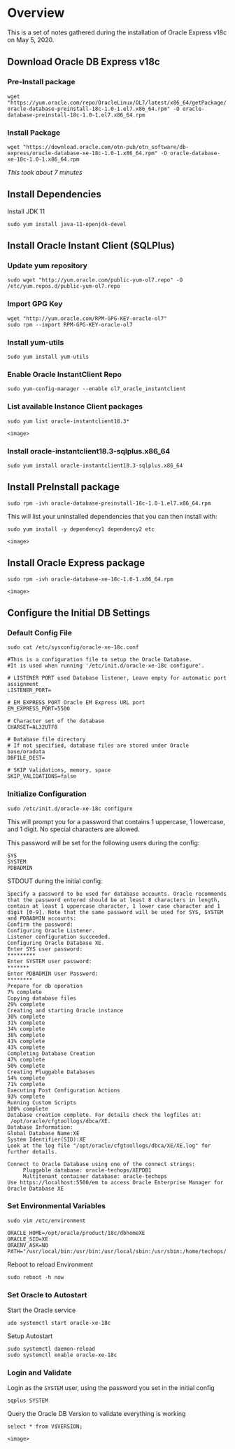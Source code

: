 # Overview
This is a set of notes gathered during the installation of Oracle Express v18c on May 5, 2020.

## Download Oracle DB Express v18c

### Pre-Install package
`wget "https://yum.oracle.com/repo/OracleLinux/OL7/latest/x86_64/getPackage/oracle-database-preinstall-18c-1.0-1.el7.x86_64.rpm" -O oracle-database-preinstall-18c-1.0-1.el7.x86_64.rpm`

### Install Package
`wget "https://download.oracle.com/otn-pub/otn_software/db-express/oracle-database-xe-18c-1.0-1.x86_64.rpm" -O oracle-database-xe-18c-1.0-1.x86_64.rpm`

*This took about 7 minutes*

## Install Dependencies

Install JDK 11

`sudo yum install java-11-openjdk-devel`

## Install Oracle Instant Client (SQLPlus)
### Update yum repository

`sudo wget "http://yum.oracle.com/public-yum-ol7.repo" -O /etc/yum.repos.d/public-yum-ol7.repo`

### Import GPG Key
```shell
wget "http://yum.oracle.com/RPM-GPG-KEY-oracle-ol7"
sudo rpm --import RPM-GPG-KEY-oracle-ol7
```

### Install yum-utils

`sudo yum install yum-utils`

### Enable Oracle InstantClient Repo

`sudo yum-config-manager --enable ol7_oracle_instantclient`

### List available Instance Client packages

`sudo yum list oracle-instantclient18.3*`

`<image>`

### Install oracle-instantclient18.3-sqlplus.x86_64

`sudo yum install oracle-instantclient18.3-sqlplus.x86_64`

## Install PreInstall package

`sudo rpm -ivh oracle-database-preinstall-18c-1.0-1.el7.x86_64.rpm`

This will list your uninstalled dependencies that you can then install with:

 `sudo yum install -y dependency1 dependency2 etc`

 `<image>`

## Install Oracle Express package

`sudo rpm -ivh oracle-database-xe-18c-1.0-1.x86_64.rpm`

`<image>`

## Configure the Initial DB Settings

### Default Config File

`sudo cat /etc/sysconfig/oracle-xe-18c.conf`

```shell
#This is a configuration file to setup the Oracle Database. 
#It is used when running '/etc/init.d/oracle-xe-18c configure'.

# LISTENER PORT used Database listener, Leave empty for automatic port assignment
LISTENER_PORT=

# EM_EXPRESS_PORT Oracle EM Express URL port
EM_EXPRESS_PORT=5500

# Character set of the database
CHARSET=AL32UTF8

# Database file directory
# If not specified, database files are stored under Oracle base/oradata
DBFILE_DEST=

# SKIP Validations, memory, space
SKIP_VALIDATIONS=false
```

### Initialize Configuration

`sudo /etc/init.d/oracle-xe-18c configure`

This will prompt you for a password that contains 1 uppercase, 1 lowercase, and 1 digit. No special characters are allowed. 

This password will be set for the following users during the config:

```
SYS
SYSTEM
PDBADMIN
```

STDOUT during the initial config: 
```shell
Specify a password to be used for database accounts. Oracle recommends that the password entered should be at least 8 characters in length, contain at least 1 uppercase character, 1 lower case character and 1 digit [0-9]. Note that the same password will be used for SYS, SYSTEM and PDBADMIN accounts:
Confirm the password:
Configuring Oracle Listener.
Listener configuration succeeded.
Configuring Oracle Database XE.
Enter SYS user password: 
*********
Enter SYSTEM user password: 
******* 
Enter PDBADMIN User Password: 
********
Prepare for db operation
7% complete
Copying database files
29% complete
Creating and starting Oracle instance
30% complete
31% complete
34% complete
38% complete
41% complete
43% complete
Completing Database Creation
47% complete
50% complete
Creating Pluggable Databases
54% complete
71% complete
Executing Post Configuration Actions
93% complete
Running Custom Scripts
100% complete
Database creation complete. For details check the logfiles at:
 /opt/oracle/cfgtoollogs/dbca/XE.
Database Information:
Global Database Name:XE
System Identifier(SID):XE
Look at the log file "/opt/oracle/cfgtoollogs/dbca/XE/XE.log" for further details.

Connect to Oracle Database using one of the connect strings:
     Pluggable database: oracle-techops/XEPDB1
     Multitenant container database: oracle-techops
Use https://localhost:5500/em to access Oracle Enterprise Manager for Oracle Database XE
```

### Set Environmental Variables

`sudo vim /etc/environment`

```shell
ORACLE_HOME=/opt/oracle/product/18c/dbhomeXE
ORACLE_SID=XE
ORAENV_ASK=NO
PATH="/usr/local/bin:/usr/bin:/usr/local/sbin:/usr/sbin:/home/techops/.local/bin:/home/techops/bin:/opt/oracle/product/18c/dbhomeXE/bin"
```

Reboot to reload Environment

`sudo reboot -h now`

### Set Oracle to Autostart

Start the Oracle service

`udo systemctl start oracle-xe-18c`

Setup Autostart

```shell
sudo systemctl daemon-reload
sudo systemctl enable oracle-xe-18c
```

### Login and Validate

Login as the `SYSTEM` user, using the password you set in the initial config

`sqplus SYSTEM`

Query the Oracle DB Version to validate everything is working

`select * from V$VERSION;`

`<image>`